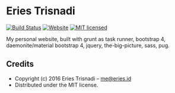 # Eries Trisnadi

[![Build Status][travis-image]][travis-url]
[![Website][website-image]][website-url]
[![MIT licensed][license-image]][license-url]

My personal website, built with grunt as task runner, bootstrap 4, daemonite/material bootstrap 4, jquery, the-big-picture, sass, pug.

## Credits
- Copyright (c) 2016 Eries Trisnadi – [me@eries.id](mailto:me@eries.id)
- Distributed under the MIT license.

[website-image]: http://img.shields.io/website-up-down-green-red/http/eries.id.svg?style=flat-square
[website-url]: http://eries.id
[travis-image]: https://img.shields.io/travis/lowsprofile/lowsprofile.github.io/master.svg?style=flat-square
[travis-url]: https://travis-ci.org/lowsprofile/lowsprofile.github.io
[license-image]: https://img.shields.io/badge/license-MIT-blue.svg?style=flat-square
[license-url]: https://github.com/lowsprofile/lowsprofile.github.io/blob/master/LICENSE-MIT
